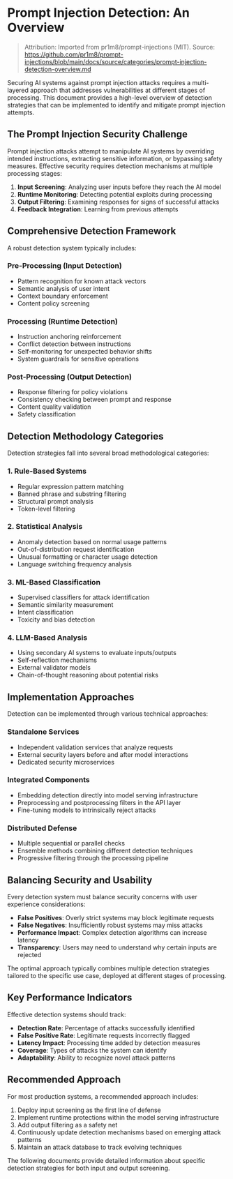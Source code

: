 # Prompt Injection Detection: An Overview

> Attribution: Imported from pr1m8/prompt-injections (MIT). Source: https://github.com/pr1m8/prompt-injections/blob/main/docs/source/categories/prompt-injection-detection-overview.md

Securing AI systems against prompt injection attacks requires a multi-layered approach that addresses vulnerabilities at different stages of processing. This document provides a high-level overview of detection strategies that can be implemented to identify and mitigate prompt injection attempts.

## The Prompt Injection Security Challenge

Prompt injection attacks attempt to manipulate AI systems by overriding intended instructions, extracting sensitive information, or bypassing safety measures. Effective security requires detection mechanisms at multiple processing stages:

1. **Input Screening**: Analyzing user inputs before they reach the AI model
2. **Runtime Monitoring**: Detecting potential exploits during processing
3. **Output Filtering**: Examining responses for signs of successful attacks
4. **Feedback Integration**: Learning from previous attempts

## Comprehensive Detection Framework

A robust detection system typically includes:

### Pre-Processing (Input Detection)

- Pattern recognition for known attack vectors
- Semantic analysis of user intent
- Context boundary enforcement
- Content policy screening

### Processing (Runtime Detection)

- Instruction anchoring reinforcement
- Conflict detection between instructions
- Self-monitoring for unexpected behavior shifts
- System guardrails for sensitive operations

### Post-Processing (Output Detection)

- Response filtering for policy violations
- Consistency checking between prompt and response
- Content quality validation
- Safety classification

## Detection Methodology Categories

Detection strategies fall into several broad methodological categories:

### 1. Rule-Based Systems

- Regular expression pattern matching
- Banned phrase and substring filtering
- Structural prompt analysis
- Token-level filtering

### 2. Statistical Analysis

- Anomaly detection based on normal usage patterns
- Out-of-distribution request identification
- Unusual formatting or character usage detection
- Language switching frequency analysis

### 3. ML-Based Classification

- Supervised classifiers for attack identification
- Semantic similarity measurement
- Intent classification
- Toxicity and bias detection

### 4. LLM-Based Analysis

- Using secondary AI systems to evaluate inputs/outputs
- Self-reflection mechanisms
- External validator models
- Chain-of-thought reasoning about potential risks

## Implementation Approaches

Detection can be implemented through various technical approaches:

### Standalone Services

- Independent validation services that analyze requests
- External security layers before and after model interactions
- Dedicated security microservices

### Integrated Components

- Embedding detection directly into model serving infrastructure
- Preprocessing and postprocessing filters in the API layer
- Fine-tuning models to intrinsically reject attacks

### Distributed Defense

- Multiple sequential or parallel checks
- Ensemble methods combining different detection techniques
- Progressive filtering through the processing pipeline

## Balancing Security and Usability

Every detection system must balance security concerns with user experience considerations:

- **False Positives**: Overly strict systems may block legitimate requests
- **False Negatives**: Insufficiently robust systems may miss attacks
- **Performance Impact**: Complex detection algorithms can increase latency
- **Transparency**: Users may need to understand why certain inputs are rejected

The optimal approach typically combines multiple detection strategies tailored to the specific use case, deployed at different stages of processing.

## Key Performance Indicators

Effective detection systems should track:

- **Detection Rate**: Percentage of attacks successfully identified
- **False Positive Rate**: Legitimate requests incorrectly flagged
- **Latency Impact**: Processing time added by detection measures
- **Coverage**: Types of attacks the system can identify
- **Adaptability**: Ability to recognize novel attack patterns

## Recommended Approach

For most production systems, a recommended approach includes:

1. Deploy input screening as the first line of defense
2. Implement runtime protections within the model serving infrastructure
3. Add output filtering as a safety net
4. Continuously update detection mechanisms based on emerging attack patterns
5. Maintain an attack database to track evolving techniques

The following documents provide detailed information about specific detection strategies for both input and output screening.
